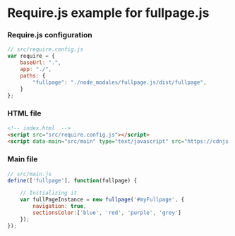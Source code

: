 # Require.js example for fullpage.js

### Require.js configuration

```javascript
// src/require.config.js
var require = {
    baseUrl: ".",
    app: "./",
    paths: {
        "fullpage": "./node_modules/fullpage.js/dist/fullpage",
    }
};
```

### HTML file

```html
<!-- index.html  -->
<script src="src/require.config.js"></script>
<script data-main="src/main" type="text/javascript" src="https://cdnjs.cloudflare.com/ajax/libs/require.js/2.3.5/require.min.js"></script>
```

### Main file

```javascript
// src/main.js
define(['fullpage'], function(fullpage) {

    // Initializing it
    var fullPageInstance = new fullpage('#myFullpage', {
        navigation: true,
        sectionsColor:['blue', 'red', 'purple', 'grey']
    });
});
```
